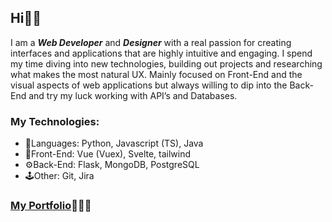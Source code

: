 ## Hi👋🏽

I am a ***Web Developer*** and ***Designer*** with a real passion for creating interfaces and applications that are highly intuitive and engaging. I spend my time diving into new technologies, building out projects and researching what makes the most natural UX. Mainly focused on Front-End and the visual aspects of web applications but always willing to dip into the Back-End and try my luck working with API’s and Databases.

### My Technologies:
- 🎨Languages: Python, Javascript (TS), Java
- 📱Front-End: Vue (Vuex), Svelte, tailwind
- ⚙️Back-End: Flask, MongoDB, PostgreSQL
- 🕹Other: Git, Jira

### [My Portfolio](https://piotrkazala.com/)🧑🏽‍💻
<!--

[![Piotr's GitHub stats](https://github-readme-stats.vercel.app/api?username=pkazala)](https://github.com/pkazala/github-readme-stats)

-->
